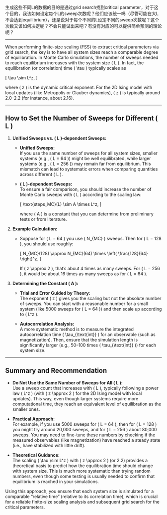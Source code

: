 生成这些不同L的数据的目的是通过grid search找到critical parameter，对于这个目的，我该如何设定每个L的sweep次数呢？他们应该统一吗（尽管可能在大L不会达到equilibrium），还是说对于每个不同的L设定不同的sweep次数呢？这个次数又该如何决定呢？不会只能试出来吧？有没有对应的可以提供简单预测的理论呢？

---

When performing finite-size scaling (FSS) to extract critical parameters via grid search, the key is to have all system sizes reach a comparable degree of equilibration. In Monte Carlo simulations, the number of sweeps needed to reach equilibrium increases with the system size \( L \). In fact, the equilibration (or correlation) time \( \tau \) typically scales as

\[
\tau \sim L^z,
\]

where \( z \) is the dynamic critical exponent. For the 2D Ising model with local updates (like Metropolis or Glauber dynamics), \( z \) is typically around 2.0–2.2 (for instance, about 2.16).

---

## How to Set the Number of Sweeps for Different \( L \)

1. **Unified Sweeps vs. \( L \)-dependent Sweeps:**

   - **Unified Sweeps:**  
     If you use the same number of sweeps for all system sizes, smaller systems (e.g., \( L = 64 \)) might be well equilibrated, while larger systems (e.g., \( L = 256 \)) may remain far from equilibrium. This mismatch can lead to systematic errors when comparing quantities across different \( L \).

   - **\( L \)-dependent Sweeps:**  
     To ensure a fair comparison, you should increase the number of Monte Carlo sweeps with \( L \) according to the scaling law:

     \[
     \text{steps\_MC}(L) \sim A \times L^z,
     \]

     where \( A \) is a constant that you can determine from preliminary tests or from literature.

2. **Example Calculation:**

   - Suppose for \( L = 64 \) you use \( N_{MC} \) sweeps. Then for \( L = 128 \), you should use roughly:

     \[
     N_{MC}(128) \approx N_{MC}(64) \times \left( \frac{128}{64} \right)^z.
     \]

     If \( z \approx 2 \), that’s about 4 times as many sweeps. For \( L = 256 \), it would be about 16 times as many sweeps as for \( L = 64 \).

3. **Determining the Constant \( A \):**

   - **Trial and Error Guided by Theory:**  
     The exponent \( z \) gives you the scaling but not the absolute number of sweeps. You can start with a reasonable number for a small system (like 5000 sweeps for \( L = 64 \)) and then scale up according to \( L^z \).

   - **Autocorrelation Analysis:**  
     A more systematic method is to measure the integrated autocorrelation time \( \tau_{\text{int}} \) for an observable (such as magnetization). Then, ensure that the simulation length is significantly larger (e.g., 50–100 times \( \tau_{\text{int}} \)) for each system size.

---

## Summary and Recommendation

- **Do Not Use the Same Number of Sweeps for All \( L \):**  
  Use a sweep count that increases with \( L \), typically following a power law \( L^z \) (with \( z \approx 2 \) for the 2D Ising model with local updates). This way, even though larger systems require more computational time, they reach an equivalent level of equilibration as the smaller ones.

- **Practical Approach:**  
  For example, if you use 5000 sweeps for \( L = 64 \), then for \( L = 128 \) you might try around 20,000 sweeps, and for \( L = 256 \) about 80,000 sweeps. You may need to fine-tune these numbers by checking if the measured observables (like magnetization) have reached a steady state (i.e., have stabilized with little drift).

- **Theoretical Guidance:**  
  The scaling \( \tau \sim L^z \) with \( z \approx 2 \) (or 2.2) provides a theoretical basis to predict how the equilibration time should change with system size. This is much more systematic than trying random numbers, even though some testing is usually needed to confirm that equilibrium is reached in your simulations.

Using this approach, you ensure that each system size is simulated for a comparable “relative time” (relative to its correlation time), which is crucial for a reliable finite-size scaling analysis and subsequent grid search for the critical parameters.
